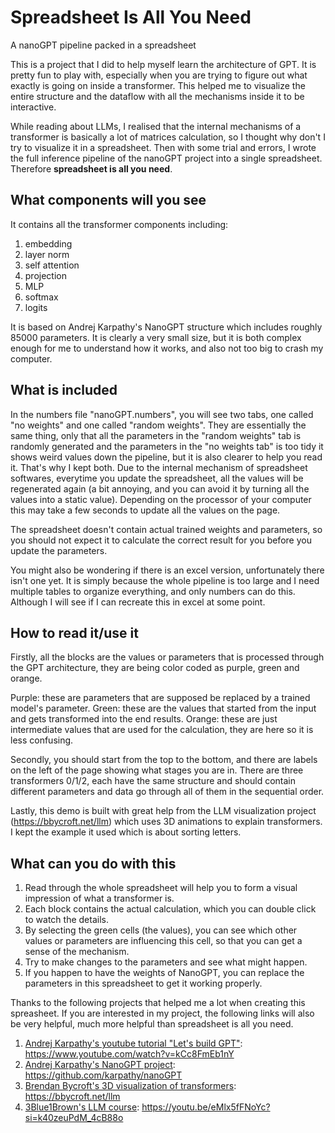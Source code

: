 # Spreadsheet Is All You Need
A nanoGPT pipeline packed in a spreadsheet

This is a project that I did to help myself learn the architecture of GPT.
It is pretty fun to play with, especially when you are trying to figure out what exactly is going on inside a transformer.
This helped me to visualize the entire structure and the dataflow with all the mechanisms inside it to be interactive.

While reading about LLMs, I realised that the internal mechanisms of a transformer is basically a lot of matrices calculation, so I thought why don't I try to visualize it in a spreadsheet.
Then with some trial and errors, I wrote the full inference pipeline of the nanoGPT project into a single spreadsheet.
Therefore **spreadsheet is all you need**.



## What components will you see
It contains all the transformer components including:
1. embedding
2. layer norm
3. self attention
4. projection
5. MLP
6. softmax
7. logits

It is based on Andrej Karpathy's NanoGPT structure which includes roughly 85000 parameters.
It is clearly a very small size, but it is both complex enough for me to understand how it works, and also not too big to crash my computer.

## What is included 
In the numbers file "nanoGPT.numbers", you will see two tabs, one called "no weights" and one called "random weights".
They are essentially the same thing, only that all the parameters in the "random weights" tab is randomly generated and the parameters in the "no weights tab" is too tidy it shows weird values down the pipeline, but it is also clearer to help you read it. That's why I kept both.
Due to the internal mechanism of spreadsheet softwares, everytime you update the spreadsheet, all the values will be regenerated again (a bit annoying, and you can avoid it by turning all the values into a static value).
Depending on the processor of your computer this may take a few seconds to update all the values on the page.

The spreadsheet doesn't contain actual trained weights and parameters, so you should not expect it to calculate the correct result for you before you update the parameters.

You might also be wondering if there is an excel version, unfortunately there isn't one yet.
It is simply because the whole pipeline is too large and I need multiple tables to organize everything, and only numbers can do this.
Although I will see if I can recreate this in excel at some point.

## How to read it/use it
Firstly, all the blocks are the values or parameters that is processed through the GPT architecture, they are being color coded as purple, green and orange.

Purple: these are parameters that are supposed be replaced by a trained model's parameter.
Green: these are the values that started from the input and gets transformed into the end results.
Orange: these are just intermediate values that are used for the calculation, they are here so it is less confusing.

Secondly, you should start from the top to the bottom, and there are labels on the left of the page showing what stages you are in.
There are three transformers 0/1/2, each have the same structure and should contain different parameters and data go through all of them in the sequential order.

Lastly, this demo is built with great help from the LLM visualization project (https://bbycroft.net/llm) which uses 3D animations to explain transformers.
I kept the example it used which is about sorting letters.

## What can you do with this
1. Read through the whole spreadsheet will help you to form a visual impression of what a transformer is.
2. Each block contains the actual calculation, which you can double click to watch the details.
3. By selecting the green cells (the values), you can see which other values or parameters are influencing this cell, so that you can get a sense of the mechanism.
4. Try to make changes to the parameters and see what might happen.
5. If you happen to have the weights of NanoGPT, you can replace the parameters in this spreadsheet to get it working properly.



Thanks to the following projects that helped me a lot when creating this spreasheet.
If you are interested in my project, the following links will also be very helpful, much more helpful than spreadsheet is all you need.

1. [Andrej Karpathy's youtube tutorial "Let's build GPT"]([URL](https://www.youtube.com/watch?v=kCc8FmEb1nY)): https://www.youtube.com/watch?v=kCc8FmEb1nY
2. [Andrej Karpathy's NanoGPT project](https://github.com/karpathy/nanoGPT): https://github.com/karpathy/nanoGPT
3. [Brendan Bycroft's 3D visualization of transformers](https://bbycroft.net/llm): https://bbycroft.net/llm
4. [3Blue1Brown's LLM course](https://youtu.be/eMlx5fFNoYc?si=k40zeuPdM_4cB88o): https://youtu.be/eMlx5fFNoYc?si=k40zeuPdM_4cB88o
